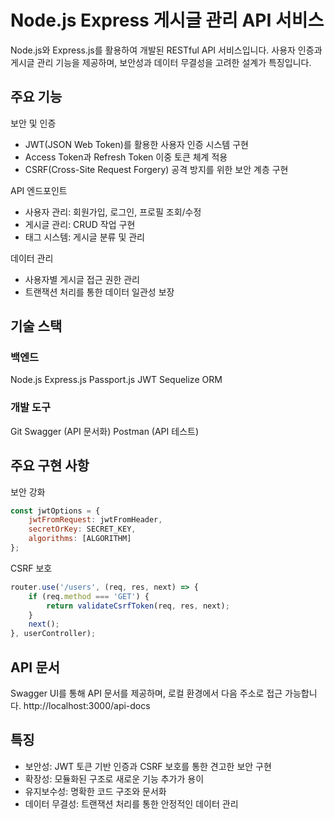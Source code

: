 # Node.js Express 게시글 관리 API 서비스

Node.js와 Express.js를 활용하여 개발된 RESTful API 서비스입니다. 사용자 인증과 게시글 관리 기능을 제공하며, 보안성과 데이터 무결성을 고려한 설계가 특징입니다.

## 주요 기능

보안 및 인증
- JWT(JSON Web Token)를 활용한 사용자 인증 시스템 구현
- Access Token과 Refresh Token 이중 토큰 체계 적용
- CSRF(Cross-Site Request Forgery) 공격 방지를 위한 보안 계층 구현

API 엔드포인트
- 사용자 관리: 회원가입, 로그인, 프로필 조회/수정
- 게시글 관리: CRUD 작업 구현
- 태그 시스템: 게시글 분류 및 관리

데이터 관리
- 사용자별 게시글 접근 권한 관리
- 트랜잭션 처리를 통한 데이터 일관성 보장

## 기술 스택

### 백엔드
Node.js
Express.js
Passport.js
JWT
Sequelize ORM

### 개발 도구
Git
Swagger (API 문서화)
Postman (API 테스트)

## 주요 구현 사항

보안 강화
```javascript
const jwtOptions = {
    jwtFromRequest: jwtFromHeader,
    secretOrKey: SECRET_KEY,
    algorithms: [ALGORITHM]
};
```
CSRF 보호
```javascript
router.use('/users', (req, res, next) => {
    if (req.method === 'GET') {
        return validateCsrfToken(req, res, next);
    }
    next();
}, userController);
```

## API 문서
Swagger UI를 통해 API 문서를 제공하며, 로컬 환경에서 다음 주소로 접근 가능합니다.
http://localhost:3000/api-docs

## 특징
- 보안성: JWT 토큰 기반 인증과 CSRF 보호를 통한 견고한 보안 구현
- 확장성: 모듈화된 구조로 새로운 기능 추가가 용이
- 유지보수성: 명확한 코드 구조와 문서화
- 데이터 무결성: 트랜잭션 처리를 통한 안정적인 데이터 관리
